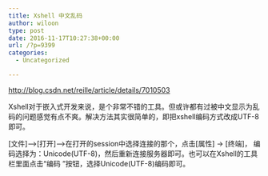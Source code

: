 ```yaml
---
title: Xshell 中文乱码
author: wiloon
type: post
date: 2016-11-17T10:27:38+00:00
url: /?p=9399
categories:
  - Uncategorized

---
```

http://blog.csdn.net/reille/article/details/7010503

Xshell对于嵌入式开发来说，是个非常不错的工具。但或许都有过被中文显示为乱码的问题感觉有点不爽。解决方法其实很简单的，即把xshell编码方式改成UTF-8即可。

[文件]–>[打开]–>在打开的session中选择连接的那个，点击[属性] -> [终端]， 编码选择为：Unicode(UTF-8)，然后重新连接服务器即可。也可以在Xshell的工具栏里面点击“编码 ”按钮，选择Unicode(UTF-8)编码即可。